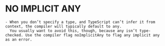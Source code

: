 
# NO IMPLICIT ANY

    - When you don’t specify a type, and TypeScript can’t infer it from context, the compiler will typically default to any.
      You usually want to avoid this, though, because any isn’t type-checked. Use the compiler flag noImplicitAny to flag any implicit any as an error.